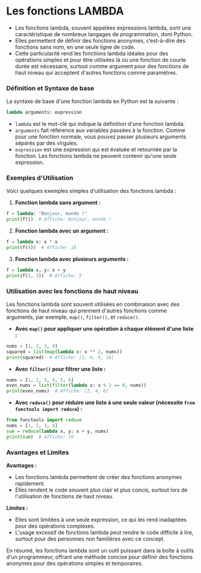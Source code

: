 # Les fonctions LAMBDA
- Les fonctions lambda, souvent appelées expressions lambda, sont une caractéristique de nombreux langages de programmation, dont Python. 
- Elles permettent de définir des fonctions anonymes, c’est-à-dire des fonctions sans nom, en une seule ligne de code.
- Cette particularité rend les fonctions lambda idéales pour des opérations simples et pour être utilisées là où une fonction de courte durée est nécessaire, surtout comme argument pour des fonctions de haut niveau qui acceptent d'autres fonctions comme paramètres.

### Définition et Syntaxe de base

La syntaxe de base d'une fonction lambda en Python est la suivante :

```python
lambda arguments: expression
```

- `lambda` est le mot-clé qui indique la définition d'une fonction lambda.
- `arguments` fait référence aux variables passées à la fonction. Comme pour une fonction normale, vous pouvez passer plusieurs arguments séparés par des virgules.
- `expression` est une expression qui est évaluée et retournée par la fonction. Les fonctions lambda ne peuvent contenir qu'une seule expression.

### Exemples d'Utilisation

Voici quelques exemples simples d'utilisation des fonctions lambda :

1. **Fonction lambda sans argument :**

```python
f = lambda: "Bonjour, monde !"
print(f())  # Affiche: Bonjour, monde !
```

2. **Fonction lambda avec un argument :**

```python
f = lambda x: x * x
print(f(4))  # Affiche: 16
```

3. **Fonction lambda avec plusieurs arguments :**

```python
f = lambda x, y: x + y
print(f(2, 3))  # Affiche: 5
```

### Utilisation avec les fonctions de haut niveau

Les fonctions lambda sont souvent utilisées en combinaison avec des fonctions de haut niveau qui prennent d'autres fonctions comme arguments, par exemple, `map()`, `filter()`, et `reduce()`.

- **Avec `map()` pour appliquer une opération à chaque élément d'une liste :**

```python
nums = [1, 2, 3, 4]
squared = list(map(lambda x: x ** 2, nums))
print(squared)  # Affiche: [1, 4, 9, 16]
```

- **Avec `filter()` pour filtrer une liste :**

```python
nums = [1, 2, 3, 4, 5, 6]
even_nums = list(filter(lambda x: x % 2 == 0, nums))
print(even_nums)  # Affiche: [2, 4, 6]
```

- **Avec `reduce()` pour réduire une liste à une seule valeur (nécessite `from functools import reduce`) :**

```python
from functools import reduce
nums = [1, 2, 3, 4]
sum = reduce(lambda x, y: x + y, nums)
print(sum)  # Affiche: 10
```

### Avantages et Limites

**Avantages :**

- Les fonctions lambda permettent de créer des fonctions anonymes rapidement.
- Elles rendent le code souvent plus clair et plus concis, surtout lors de l'utilisation de fonctions de haut niveau.

**Limites :**

- Elles sont limitées à une seule expression, ce qui les rend inadaptées pour des opérations complexes.
- L'usage excessif de fonctions lambda peut rendre le code difficile à lire, surtout pour des personnes non familières avec ce concept.

En résumé, les fonctions lambda sont un outil puissant dans la boîte à outils d'un programmeur, offrant une méthode concise pour définir des fonctions anonymes pour des opérations simples et temporaires.

